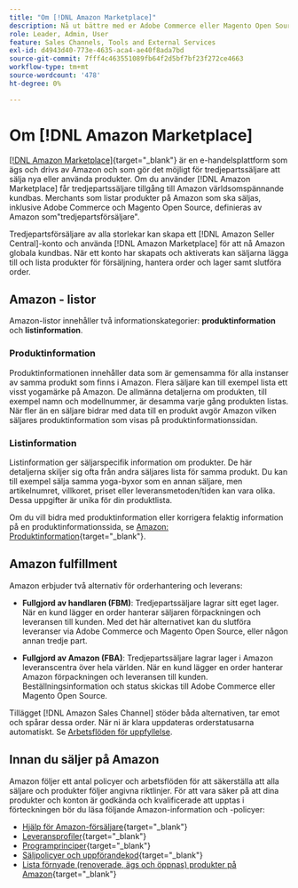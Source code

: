 ```yaml
---
title: "Om [!DNL Amazon Marketplace]"
description: Nå ut bättre med er Adobe Commerce eller Magento Open Source genom att utnyttja er produktkatalog som listningar på Amazon Marketplace.
role: Leader, Admin, User
feature: Sales Channels, Tools and External Services
exl-id: d4943d40-773e-4635-aca4-ae40f8ada7bd
source-git-commit: 7fff4c463551089fb64f2d5bf7bf23f272ce4663
workflow-type: tm+mt
source-wordcount: '478'
ht-degree: 0%

---
```


# Om [!DNL Amazon Marketplace]

[[!DNL Amazon Marketplace]](https://sell.amazon.com/){target="_blank"} är en e-handelsplattform som ägs och drivs av Amazon och som gör det möjligt för tredjepartssäljare att sälja nya eller använda produkter. Om du använder [!DNL Amazon Marketplace] får tredjepartssäljare tillgång till Amazon världsomspännande kundbas. Merchants som listar produkter på Amazon som ska säljas, inklusive Adobe Commerce och Magento Open Source, definieras av Amazon som&quot;tredjepartsförsäljare&quot;.

Tredjepartsförsäljare av alla storlekar kan skapa ett [!DNL Amazon Seller Central]-konto och använda [!DNL Amazon Marketplace] för att nå Amazon globala kundbas. När ett konto har skapats och aktiverats kan säljarna lägga till och lista produkter för försäljning, hantera order och lager samt slutföra order.

## Amazon - listor

Amazon-listor innehåller två informationskategorier: **produktinformation** och **listinformation**.

### Produktinformation

Produktinformationen innehåller data som är gemensamma för alla instanser av samma produkt som finns i Amazon. Flera säljare kan till exempel lista ett visst yogamärke på Amazon. De allmänna detaljerna om produkten, till exempel namn och modellnummer, är desamma varje gång produkten listas. När fler än en säljare bidrar med data till en produkt avgör Amazon vilken säljares produktinformation som visas på produktinformationssidan.

### Listinformation

Listinformation ger säljarspecifik information om produkter. De här detaljerna skiljer sig ofta från andra säljares lista för samma produkt. Du kan till exempel sälja samma yoga-byxor som en annan säljare, men artikelnumret, villkoret, priset eller leveransmetoden/tiden kan vara olika. Dessa uppgifter är unika för din produktlista.

Om du vill bidra med produktinformation eller korrigera felaktig information på en produktinformationssida, se [Amazon: Produktinformation](https://sellercentral.amazon.com/gp/help/external/200335450){target="_blank"}.

## Amazon fulfillment

Amazon erbjuder två alternativ för orderhantering och leverans:

- **Fullgjord av handlaren (FBM)**: Tredjepartssäljare lagrar sitt eget lager. När en kund lägger en order hanterar säljaren förpackningen och leveransen till kunden. Med det här alternativet kan du slutföra leveranser via Adobe Commerce och Magento Open Source, eller någon annan tredje part.

- **Fullgjord av Amazon (FBA)**: Tredjepartssäljare lagrar lager i Amazon leveranscentra över hela världen. När en kund lägger en order hanterar Amazon förpackningen och leveransen till kunden. Beställningsinformation och status skickas till Adobe Commerce eller Magento Open Source.

Tillägget [!DNL Amazon Sales Channel] stöder båda alternativen, tar emot och spårar dessa order. När ni är klara uppdateras orderstatusarna automatiskt. Se [Arbetsflöden för uppfyllelse](./fulfillment-workflows.md).

## Innan du säljer på Amazon

Amazon följer ett antal policyer och arbetsflöden för att säkerställa att alla säljare och produkter följer angivna riktlinjer. För att vara säker på att dina produkter och konton är godkända och kvalificerade att upptas i förteckningen bör du läsa följande Amazon-information och -policyer:

- [Hjälp för Amazon-försäljare](https://sellercentral.amazon.com/gp/help/external/help-page.html?itemID=2&amp;language=en_US/){target="_blank"}
- [Leveransprofiler](https://sellercentral.amazon.com/gp/help/external/201901620?language=en-US){target="_blank"}
- [Programprinciper](https://sellercentral.amazon.com/gp/help/external/521?language=en-US){target="_blank"}
- [Säljpolicyer och uppförandekod](https://sellercentral.amazon.com/gp/help/external/1801?language=en-US){target="_blank"}
- [Lista förnyade (renoverade, ägs och öppnas) produkter på Amazon](https://sell.amazon.com/programs/renewed){target="_blank"}
